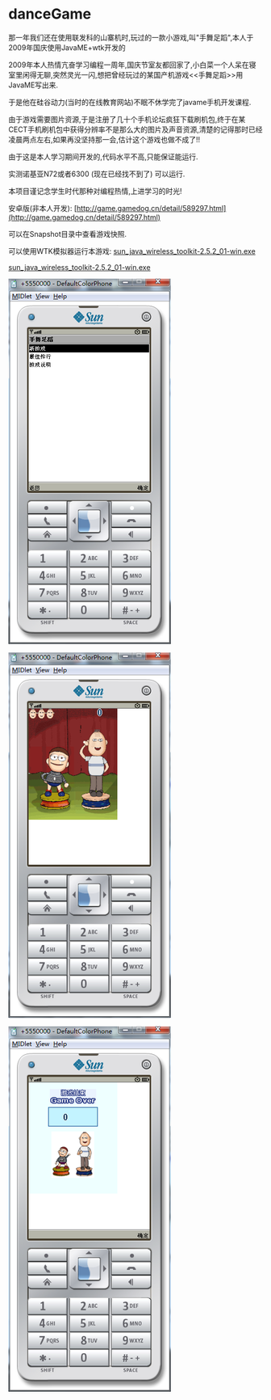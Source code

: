 # danceGame
那一年我们还在使用联发科的山寨机时,玩过的一款小游戏,叫"手舞足蹈",本人于2009年国庆使用JavaME+wtk开发的

2009年本人热情亢奋学习编程一周年,国庆节室友都回家了,小白菜一个人呆在寝室里闲得无聊,突然灵光一闪,想把曾经玩过的某国产机游戏<<手舞足蹈>>用JavaME写出来.

于是他在硅谷动力(当时的在线教育网站)不眠不休学完了javame手机开发课程.

由于游戏需要图片资源,于是注册了几十个手机论坛疯狂下载刷机包,终于在某CECT手机刷机包中获得分辨率不是那么大的图片及声音资源,清楚的记得那时已经凌晨两点左右,如果再没坚持那一会,估计这个游戏也做不成了!!

由于这是本人学习期间开发的,代码水平不高,只能保证能运行.


实测诺基亚N72或者6300 (现在已经找不到了) 可以运行.


本项目谨记念学生时代那种对编程热情,上进学习的时光!

安卓版(非本人开发): [http://game.gamedog.cn/detail/589297.html](http://game.gamedog.cn/detail/589297.html)


可以在Snapshot目录中查看游戏快照.

可以使用WTK模拟器运行本游戏:
[sun_java_wireless_toolkit-2.5.2_01-win.exe](http://download.oracle.com/otn/java/sun_java_wireless_toolkit/2.5.2_01/sun_java_wireless_toolkit-2.5.2_01-win.exe)

[sun_java_wireless_toolkit-2.5.2_01-win.exe](https://www.oracle.com/technetwork/java/javasebusiness/downloads/java-archive-downloads-javame-419430.html#sun_java_wireless_toolkit-2.5.2_01b-oth-JPR)

 ![image](https://github.com/cabbage89/danceGame/blob/master/Snapshot/1.png)

 ![image](https://github.com/cabbage89/danceGame/blob/master/Snapshot/2.png)

 ![image](https://github.com/cabbage89/danceGame/blob/master/Snapshot/3.png)

